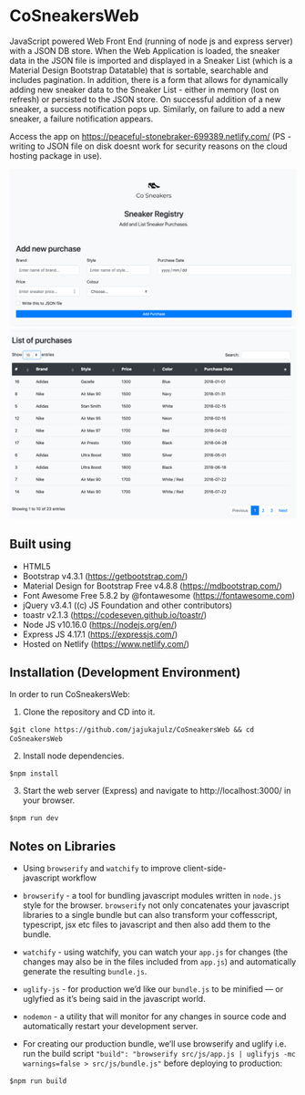 # CoSneakersWeb
JavaScript powered Web Front End (running of node js and express server) with a JSON DB store. When the Web Application is loaded, the sneaker data in the JSON file is imported and displayed in a Sneaker List (which is a Material Design Bootstrap Datatable) that is sortable, searchable and includes pagination. In addition, there is a form that allows for dynamically adding new sneaker data to the Sneaker List - either in memory (lost on refresh) or persisted to the JSON store. On successful addition of a new sneaker, a success notification pops up. Similarly, on failure to add a new sneaker, a failure notification appears.

Access the app on https://peaceful-stonebraker-699389.netlify.com/ (PS - writing to JSON file on disk doesnt work for security reasons on the cloud hosting package in use).  

![Alt text](./src/static/img/screenshot1.png?raw=true "CoSneakersWeb")
![Alt text](./src/static/img/screenshot2.png?raw=true "CoSneakersWeb")

## Built using
- HTML5
- Bootstrap v4.3.1 (https://getbootstrap.com/)
- Material Design for Bootstrap Free v4.8.8 (https://mdbootstrap.com/)
- Font Awesome Free 5.8.2 by @fontawesome (https://fontawesome.com)
- jQuery v3.4.1 ((c) JS Foundation and other contributors)
- toastr v2.1.3 (https://codeseven.github.io/toastr/)
- Node JS v10.16.0 (https://nodejs.org/en/)
- Express JS 4.17.1 (https://expressjs.com/)
- Hosted on Netlify (https://www.netlify.com/)

## Installation (Development Environment)
In order to run CoSneakersWeb:

1. Clone the repository and CD into it. 
```
$git clone https://github.com/jajukajulz/CoSneakersWeb && cd CoSneakersWeb
```

2. Install node dependencies.
```
$npm install
```

3. Start the web server (Express) and navigate to http://localhost:3000/ in your browser.
```
$npm run dev
```



## Notes on Libraries
- Using `browserify` and `watchify` to improve client-side-javascript workflow

- `browserify` - a tool for bundling javascript modules written in `node.js` style for the browser. `browserify` not only concatenates your javascript libraries to a single bundle but can also transform your coffesscript, typescript, jsx etc files to javascript and then also add them to the bundle.

- `watchify` - using watchify, you can watch your `app.js` for changes (the changes may also be in the files included from `app.js`) and automatically generate the resulting `bundle.js`.

- `uglify-js` - for production we’d like our `bundle.js` to be minified — or uglyfied as it’s being said in the javascript world.

- `nodemon` - a utility that will monitor for any changes in source code and automatically restart your development server. 

- For creating our production bundle, we’ll use browserify and uglify i.e. run the build script `"build": "browserify src/js/app.js | uglifyjs -mc warnings=false > src/js/bundle.js"` before deploying to production:
```
$npm run build 
```
